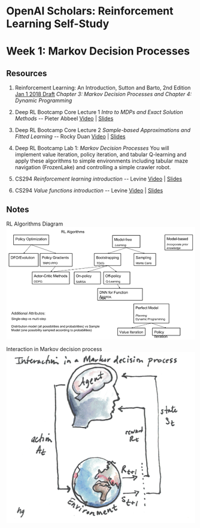 # OpenAI Scholars: Reinforcement Learning Self-Study
# Week 1: Markov Decision Processes

## Resources
1. Reinforcement Learning: An Introduction, Sutton and Barto, 2nd Edition [Jan 1 2018 Draft](http://incompleteideas.net/book/bookdraft2018jan1.pdf) *Chapter 3: Markov Decision Processes and Chapter 4: Dynamic Programming*

2. Deep RL Bootcamp Core Lecture 1 *Intro to MDPs and Exact Solution Methods* -- Pieter Abbeel  [Video](https://www.youtube.com/watch?v=qaMdN6LS9rA) | [Slides](https://drive.google.com/open?id=0BxXI_RttTZAhVXBlMUVkQ1BVVDQ)       

3. Deep RL Bootcamp Core Lecture 2 *Sample-based Approximations and Fitted Learning* -- Rocky Duan [Video](https://www.youtube.com/watch?v=qO-HUo0LsO4) | [Slides](https://drive.google.com/open?id=0BxXI_RttTZAhREJKRGhDT25OOTA)

4. Deep RL Bootcamp Lab 1: *Markov Decision Processes* You will implement value iteration, policy iteration, and tabular Q-learning and apply these algorithms to simple environments including tabular maze navigation (FrozenLake) and controlling a simple crawler robot.

5. CS294 *Reinforcement learning introduction* -- Levine [Video](https://www.youtube.com/watch?v=PTbxa6GsTWc&index=4&list=PLkFD6_40KJIznC9CDbVTjAF2oyt8_VAe3&t=0s) | [Slides](http://rail.eecs.berkeley.edu/deeprlcourse-fa17/f17docs/lecture_3_rl_intro.pdf)    

6. CS294 *Value functions introduction* -- Levine [Video](https://www.youtube.com/watch?v=k1vNh4rNYec&list=PLkFD6_40KJIznC9CDbVTjAF2oyt8_VAe3&index=7&t=0s) | [Slides](http://rail.eecs.berkeley.edu/deeprlcourse-fa17/f17docs/lecture_6_value_functions.pdf)

## Notes
RL Algorithms Diagram
![alt text](images/rl_algo_diagram.png "RL Algorithms Diagram")

Interaction in Markov decision process
![alt text](images/mdp_brain.png "Markov decision process")



